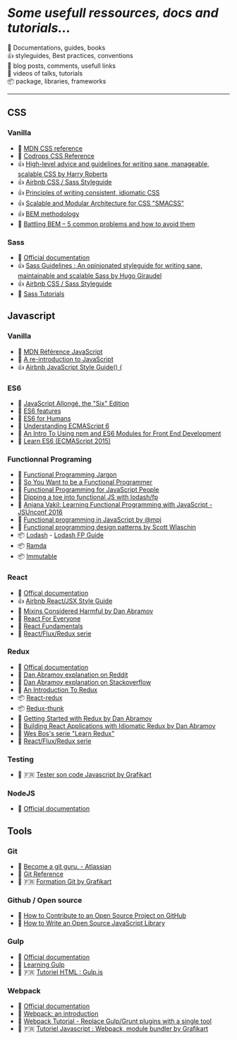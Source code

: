 # *Some usefull ressources, docs and tutorials...*


:book: Documentations, guides, books  
:+1: styleguides, Best practices, conventions  
:paperclip: blog posts, comments, usefull links  
:movie_camera: videos of talks, tutorials  
:package: package, libraries, frameworks

---

## CSS

### Vanilla

- :book: [MDN CSS reference](https://developer.mozilla.org/fr/docs/Web/CSS/Reference)
- :book: [Codrops CSS Reference](http://tympanus.net/codrops/css_reference/)
- :+1: [High-level advice and guidelines for writing sane, manageable, scalable CSS by Harry Roberts](http://cssguidelin.es)
- :+1: [Airbnb CSS / Sass Styleguide](https://github.com/airbnb/css)
- :+1: [Principles of writing consistent, idiomatic CSS](https://github.com/necolas/idiomatic-css)
- :+1: [Scalable and Modular Architecture for CSS "SMACSS"](https://smacss.com/)
- :+1: [BEM methodology](https://en.bem.info/methodology/)
- :paperclip: [Battling BEM – 5 common problems and how to avoid them](https://medium.com/fed-or-dead/battling-bem-5-common-problems-and-how-to-avoid-them-5bbd23dee319#.acr63t754)

### Sass

- :book: [Official documentation](http://sass-lang.com/documentation/file.SASS_REFERENCE.html)
- :+1: [Sass Guidelines : An opinionated styleguide for writing sane, maintainable and scalable Sass by Hugo Giraudel](http://sass-guidelin.es)
- :+1: [Airbnb CSS / Sass Styleguide](https://github.com/airbnb/css)
- :movie_camera: [Sass Tutorials](https://www.youtube.com/playlist?list=PL2CB1F80266E986EA)



## Javascript

### Vanilla

- :book: [MDN Référence JavaScript](https://developer.mozilla.org/fr/docs/Web/JavaScript/Reference)
- :book: [A re-introduction to JavaScript](https://developer.mozilla.org/en-US/docs/Web/JavaScript/A_re-introduction_to_JavaScript)
- :+1: [Airbnb JavaScript Style Guide() {](https://github.com/airbnb/javascript)

### ES6
- :book: [JavaScript Allongé, the "Six" Edition](https://leanpub.com/javascriptallongesix/read) 
- :book: [ES6 features](https://github.com/lukehoban/es6features)
- :book: [ES6 for Humans](https://github.com/metagrover/ES6-for-humans)
- :book: [Understanding ECMAScript 6](https://leanpub.com/understandinges6/read)
- :paperclip: [An Intro To Using npm and ES6 Modules for Front End Development](http://wesbos.com/javascript-modules/)
- :movie_camera: [Learn ES6 (ECMAScript 2015)](https://egghead.io/courses/learn-es6-ecmascript-2015)

### Functionnal Programing
- :book: [Functional Programming Jargon](https://github.com/hemanth/functional-programming-jargon/blob/master/readme.md)
- :paperclip: [So You Want to be a Functional Programmer](https://medium.com/@cscalfani/so-you-want-to-be-a-functional-programmer-part-1-1f15e387e536#.hs723zypy)
- :paperclip: [Functional Programming for JavaScript People](https://medium.com/@chetcorcos/functional-programming-for-javascript-people-1915d8775504#.l7wriz6jv)
- :paperclip: [Dipping a toe into functional JS with lodash/fp](https://simonsmith.io/dipping-a-toe-into-functional-js-with-lodash-fp/)
- :movie_camera: [Anjana Vakil: Learning Functional Programming with JavaScript - JSUnconf 2016](https://www.youtube.com/watch?v=e-5obm1G_FY)
- :movie_camera: [Functional programming in JavaScript by @mpj](https://www.youtube.com/playlist?list=PL0zVEGEvSaeEd9hlmCXrk5yUyqUag-n84)
- :movie_camera: [Functional programming design patterns by Scott Wlaschin](https://www.youtube.com/watch?v=E8I19uA-wGY)
- :package: [Lodash](https://lodash.com/) - [Lodash FP Guide](https://github.com/lodash/lodash/wiki/FP-Guide)
- :package: [Ramda](http://ramdajs.com/)
- :package: [Immutable](https://facebook.github.io/immutable-js/)

### React
- :book: [Offical documentation](https://facebook.github.io/react/docs/getting-started.html)
- :+1: [Airbnb React/JSX Style Guide](https://github.com/airbnb/javascript/tree/master/react)
- :paperclip: [Mixins Considered Harmful by Dan Abramov](https://facebook.github.io/react/blog/2016/07/13/mixins-considered-harmful.html)
- :movie_camera: [React For Everyone](https://www.youtube.com/playlist?list=PLLnpHn493BHFfs3Uj5tvx17mXk4B4ws4p)
- :movie_camera: [React Fundamentals](https://egghead.io/courses/react-fundamentals)
- :movie_camera: [React/Flux/Redux serie](https://www.youtube.com/playlist?list=PLoYCgNOIyGABj2GQSlDRjgvXtqfDxKm5b)


### Redux

- :book: [Offical documentation](http://redux.js.org)
- :paperclip: [Dan Abramov explanation on Reddit](https://www.reddit.com/r/reactjs/comments/4npzq5/confused_redux_or_mobx/d46k2bl)
- :paperclip: [Dan Abramov explanation on Stackoverflow](http://stackoverflow.com/questions/35411423/how-to-dispatch-a-redux-action-with-a-timeout/35415559#35415559)
- :paperclip: [An Introduction To Redux](https://www.smashingmagazine.com/2016/06/an-introduction-to-redux/)
- :package: [React-redux](https://github.com/reactjs/react-redux)
- :package: [Redux-thunk](https://github.com/gaearon/redux-thunk)
- :movie_camera: [Getting Started with Redux by Dan Abramov](https://egghead.io/series/getting-started-with-redux)
- :movie_camera: [Building React Applications with Idiomatic Redux by Dan Abramov](https://egghead.io/courses/building-react-applications-with-idiomatic-redux)
- :movie_camera: [Wes Bos's serie "Learn Redux"](https://www.youtube.com/playlist?list=PLu8EoSxDXHP5uyzEWxdlr9WQTJJIzr6jy)
- :movie_camera: [React/Flux/Redux serie](https://www.youtube.com/playlist?list=PLoYCgNOIyGABj2GQSlDRjgvXtqfDxKm5b)

### Testing

- :movie_camera: :fr: [Tester son code Javascript by Grafikart](https://www.youtube.com/playlist?list=PLjwdMgw5TTLWqnmYIogcaPVWoFLRsID6B)


### NodeJS

- :book: [Official documentation](https://nodejs.org/api/)



## Tools

### Git

- :book: [Become a git guru. - Atlassian](https://www.atlassian.com/git/tutorials/)
- :book: [Git Reference](http://gitref.org/)
- :movie_camera: :fr: [Formation Git by Grafikart](https://www.youtube.com/playlist?list=PLjwdMgw5TTLXuY5i7RW0QqGdW0NZntqiP)

### Github / Open source
- :movie_camera: [How to Contribute to an Open Source Project on GitHub](https://egghead.io/courses/how-to-contribute-to-an-open-source-project-on-github)
- :movie_camera: [How to Write an Open Source JavaScript Library](https://egghead.io/courses/how-to-write-an-open-source-javascript-library)

### Gulp

- :book: [Official documentation]( https://github.com/gulpjs/gulp/blob/master/docs/getting-started.md)
- :movie_camera: [Learning Gulp](https://www.youtube.com/playlist?list=PLLnpHn493BHE2RsdyUNpbiVn-cfuV7Fos)
- :movie_camera: :fr: [Tutoriel HTML : Gulp.js](https://www.youtube.com/watch?v=-Q5v14O3Bmk)


### Webpack

- :book: [Official documentation](http://webpack.github.io/docs/)
- :book: [Webpack: an introduction](https://angular.io/docs/ts/latest/guide/webpack.html)
- :movie_camera: [Webpack Tutorial - Replace Gulp/Grunt plugins with a single tool](https://www.youtube.com/watch?v=9kJVYpOqcVU)
- :movie_camera: :fr: [Tutoriel Javascript : Webpack, module bundler by Grafikart](https://www.youtube.com/watch?v=WG5IFCZxDO4)
